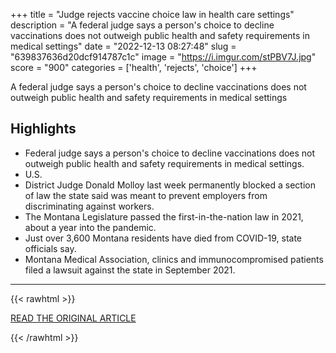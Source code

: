 +++
title = "Judge rejects vaccine choice law in health care settings"
description = "A federal judge says a person's choice to decline vaccinations does not outweigh public health and safety requirements in medical settings"
date = "2022-12-13 08:27:48"
slug = "639837636d20dcf914787c1c"
image = "https://i.imgur.com/stPBV7J.jpg"
score = "900"
categories = ['health', 'rejects', 'choice']
+++

A federal judge says a person's choice to decline vaccinations does not outweigh public health and safety requirements in medical settings

## Highlights

- Federal judge says a person's choice to decline vaccinations does not outweigh public health and safety requirements in medical settings.
- U.S.
- District Judge Donald Molloy last week permanently blocked a section of law the state said was meant to prevent employers from discriminating against workers.
- The Montana Legislature passed the first-in-the-nation law in 2021, about a year into the pandemic.
- Just over 3,600 Montana residents have died from COVID-19, state officials say.
- Montana Medical Association, clinics and immunocompromised patients filed a lawsuit against the state in September 2021.

---

{{< rawhtml >}}
  <p class="article-category">
    <a target="_blank" href="https://abcnews.go.com/Health/wireStory/judge-rejects-vaccine-choice-law-health-care-settings-95075734">READ THE ORIGINAL ARTICLE</a>
  </p>
{{< /rawhtml >}}
